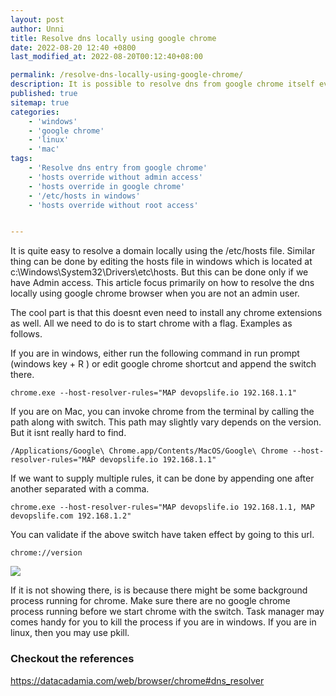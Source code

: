 ```yaml
---
layout: post
author: Unni
title: Resolve dns locally using google chrome
date: 2022-08-20 12:40 +0800
last_modified_at: 2022-08-20T00:12:40+08:00

permalink: /resolve-dns-locally-using-google-chrome/
description: It is possible to resolve dns from google chrome itself even if we dont have admin access to update the hosts file. This comes very handy for developers who want to resolve dns locally and dont have admin access to update hosts file.
published: true
sitemap: true
categories:
    - 'windows'
    - 'google chrome'
    - 'linux'
    - 'mac'
tags:
    - 'Resolve dns entry from google chrome'
    - 'hosts override without admin access'
    - 'hosts override in google chrome'
    - '/etc/hosts in windows'
    - 'hosts override without root access'


---
```


It is quite easy to resolve a domain locally using the /etc/hosts file. Similar thing can be done by editing the hosts file in windows which is located at c:\Windows\System32\Drivers\etc\hosts. But this can be done only if we have Admin access. This article focus primarily on how to resolve the dns locally using google chrome browser when you are not an admin user. 

The cool part is that this doesnt even need to install any chrome extensions as well. All we need to do is to start chrome with a flag. Examples as follows. 

If you are in windows, either run the following command in run prompt (windows key + R ) or edit google chrome shortcut and append the switch there. 


```chrome.exe --host-resolver-rules="MAP devopslife.io 192.168.1.1"```

If you are on Mac, you can invoke chrome from the terminal by calling the path along with switch. This path may slightly vary depends on the version. But it isnt really hard to find. 

```/Applications/Google\ Chrome.app/Contents/MacOS/Google\ Chrome --host-resolver-rules="MAP devopslife.io 192.168.1.1"```

If we want to supply multiple rules, it can be done by appending one after another separated with a comma. 

```chrome.exe --host-resolver-rules="MAP devopslife.io 192.168.1.1, MAP devopslife.com 192.168.1.2"```



You can validate if the above switch have taken effect by going to this url. 

```chrome://version```

![](../assets/img/resolve_dns_with_google_chrome_version.png)

If it is not showing there, is is because there might be some background process running for chrome. Make sure there are no google chrome process running before we start chrome with the switch. Task manager may comes handy for you to kill the process if you are in windows. If you are in linux, then you may use pkill. 



### Checkout the references
<p><a href="https://datacadamia.com/web/browser/chrome#dns_resolver" target="_blank" rel="noopener noreferrer"> https://datacadamia.com/web/browser/chrome#dns_resolver</a></p>
